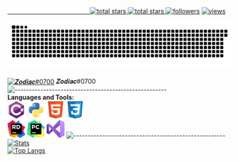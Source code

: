  <a href="https://github.com/Zodiac0700?tab=repositories&sort=stargazers">
    ‎ ‎ ‎ ‎ ‎ ‎ ‎ ‎ ‎ ‎ ‎ ‎ ‎ ‎ ‎ ‎ ‎ ‎ ‎ ‎ ‎ ‎ ‎ ‎ ‎ ‎ ‎ ‎ ‎ ‎ ‎ ‎ ‎ ‎ ‎ ‎ ‎ ‎ ‎ ‎ ‎ ‎ ‎ ‎ ‎ ‎‎ ‎ <img alt="total stars" title="Total stars on GitHub" src="https://custom-icon-badges.herokuapp.com/badge/dynamic/json?logo=star&host=formatted-dynamic-badges.herokuapp.com&formatter=metric&style=for-the-badge&color=55960c&labelColor=488207&label=stars&query=$.stars&url=https://api.github-star-counter.workers.dev/user/Zodiac0700"/>
  </a>
  <a href="https://github.com/Zodiac0700?tab=repositories&sort=stargazers">
    <img alt="total stars" title="Total forks on GitHub" src="https://custom-icon-badges.herokuapp.com/badge/dynamic/json?logo=fork&host=formatted-dynamic-badges.herokuapp.com&formatter=metric&style=for-the-badge&color=ff0013&labelColor=ae1206&label=forks&query=$.forks&url=https://api.github-star-counter.workers.dev/user/Zodiac0700"/>
  </a>
  <a href="https://github.com/Zodiac0700?tab=followers">
    <img alt="followers" title="Follow me on Github" src="https://custom-icon-badges.herokuapp.com/github/followers/Zodiac0700?color=236ad3&labelColor=1155ba&style=for-the-badge&logo=person-add&label=Follow&logoColor=white"/></a>
  <a href="https://github.com/Zodiac0700/Simple-View-Counter">
    <img alt="views" title="GitHub profile views" src="https://komarev.com/ghpvc/?username=Zodiac0700&style=for-the-badge&color=lightgrey"/>
  </a>
</p>

![snake gif](https://github.com/Zodiac0700/Zodiac0700/blob/output/github-contribution-grid-snake.svg#gh-dark-mode-only)

<a href="https://discord.com" target="blank"><img align="center" src="https://raw.githubusercontent.com/rahuldkjain/github-profile-readme-generator/master/src/images/icons/Social/discord.svg" alt="𝒁𝒐𝒅𝒊𝒂𝒄#0700" height="30" width="40" /></a> 𝒁𝒐𝒅𝒊𝒂𝒄#0700
![-----------------------------------------------------](
https://raw.githubusercontent.com/andreasbm/readme/master/assets/lines/aqua.png)<br/>
<b>Languages and Tools:</b><br/>
<img src="https://raw.githubusercontent.com/devicons/devicon/master/icons/csharp/csharp-original.svg" alt="csharp" width="40" height="40"/>
<img src="https://raw.githubusercontent.com/devicons/devicon/master/icons/python/python-original.svg" alt="python" width="40" height="40"/>
<img src="https://raw.githubusercontent.com/devicons/devicon/master/icons/html5/html5-original.svg" alt="html5" width="40" height="40"/>
<img src="https://raw.githubusercontent.com/devicons/devicon/master/icons/css3/css3-original.svg" alt="css3" width="40" height="40"/></br>
<img src="https://raw.githubusercontent.com/Kek5chen/devicon/0a06ff51f0a88db2549bd71d63a5c5a2f2dc39d8/icons/rider/rider-original.svg" alt="rider" width="40" height="40"/>
<img src="https://raw.githubusercontent.com/Kek5chen/devicon/0a06ff51f0a88db2549bd71d63a5c5a2f2dc39d8/icons/pycharm/pycharm-original.svg" alt="pycharm" width="40" height="40"/>
<img src="https://github.com/Kek5chen/devicon/blob/jetbrains-icons/icons/visualstudio/visualstudio-original.svg" alt="visualstudio" width="40" height="40"/>
![-----------------------------------------------------](
https://raw.githubusercontent.com/andreasbm/readme/master/assets/lines/aqua.png)<br/>
[![Stats](https://github-readme-stats.vercel.app/api?username=Zodiac0700&show_icons=true&theme=tokyonight&count_private=true)](https://github.com/Zodiac0700?tab=repositories)
<br>
[![Top Langs](https://github-readme-stats.vercel.app/api/top-langs/?username=Zodiac0700&theme=tokyonight)](https://github.com/Zodiac0700?tab=repositories)
